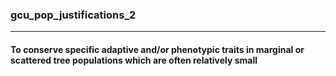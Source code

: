 ### gcu_pop_justifications_2



------
#### To conserve specific adaptive and/or phenotypic traits in marginal or scattered tree populations which are often relatively small